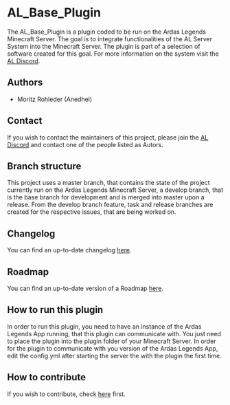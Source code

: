 # AL_Base_Plugin
The AL_Base_Plugin is a plugin coded to be run on the Ardas Legends Minecraft Server.
The goal is to integrate functionalities of the AL Server System into the Minecraft Server.
The plugin is part of a selection of software created for this goal.
For more information on the system visit the [AL Discord](https://discord.gg/UuwHfkA2Df).

## Authors
* Moritz Rohleder (Anedhel)

## Contact
If you wish to contact the maintainers of this project, 
please join the [AL Discord](https://discord.gg/UuwHfkA2Df) and contact one of the people listed as Autors.

## Branch structure
This project uses a master branch, that contains the state of the project currently run on the Ardas Legends Minecraft Server,
a develop branch, that is the base branch for development and is merged into master upon a release.
From the develop branch feature, task and release branches are created for the respective issues, that are being worked on.

## Changelog
You can find an up-to-date changelog [here](CHANGELOG.md).

## Roadmap
You can find an up-to-date version of a Roadmap [here](ROADMAP.md).

## How to run this plugin
In order to run this plugin, you need to have an instance of the Ardas Legends App running, that this plugin can communicate with.
You just need to place the plugin into the plugin folder of your Minecraft Server.
In order for the plugin to communicate with you version of the Ardas Legends App, edit the config.yml after starting the server the with the plugin the first time.

## How to contribute
If you wish to contribute, check [here](CONTRIBUTING.md) first.
